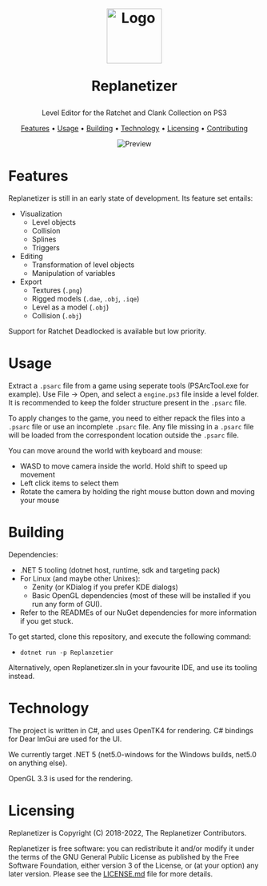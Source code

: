 <!-- LOGO -->
<h1>
<p align="center">
  <img src="media/ReplanetizerIcon500px.ico" alt="Logo" width="110" height="110" title="Logo made by Nooga.">
  <p align="center" style="font-weight: bold">Replanetizer</p>
</h1>
  <p align="center">
    Level Editor for the Ratchet and Clank Collection on PS3
    <br />
    </p>
</p>
<p align="center">
  <a href="#features">Features</a> •
  <a href="#usage">Usage</a> •
  <a href="#building">Building</a> •
  <a href="#technology">Technology</a> •
  <a href="#licensing">Licensing</a> •
  <a href="CONTRIBUTING.md">Contributing</a>
</p>

<p align="center">
  <img src="media/preview.gif" alt="Preview">
</p>

# Features

Replanetizer is still in an early state of development. Its feature set entails:

 - Visualization
   - Level objects
   - Collision
   - Splines
   - Triggers
 - Editing
   - Transformation of level objects
   - Manipulation of variables
 - Export
   - Textures (`.png`)
   - Rigged models (`.dae`, `.obj`, `.iqe`)
   - Level as a model (`.obj`)
   - Collision (`.obj`)

Support for Ratchet Deadlocked is available but low priority.

# Usage

Extract a `.psarc` file from a game using seperate tools (PSArcTool.exe for example).
Use File -> Open, and select a `engine.ps3` file inside a level folder. It is recommended to keep the folder structure present in the `.psarc` file.

To apply changes to the game, you need to either repack the files into a `.psarc` file or use an incomplete `.psarc` file. Any file missing in a `.psarc` file will be loaded from the correspondent location outside the `.psarc` file.

You can move around the world with keyboard and mouse:

 - WASD to move camera inside the world. Hold shift to speed up movement
 - Left click items to select them
 - Rotate the camera by holding the right mouse button down and moving your mouse

# Building

Dependencies:

 - .NET 5 tooling (dotnet host, runtime, sdk and targeting pack)
 - For Linux (and maybe other Unixes):
   - Zenity (or KDialog if you prefer KDE dialogs)
   - Basic OpenGL dependencies (most of these will be installed if you run any form of GUI).
 - Refer to the READMEs of our NuGet       dependencies for more information if you get stuck.

To get started, clone this repository, and execute the following command:

 - `dotnet run -p Replanzetier`

Alternatively, open Replanetizer.sln in your favourite IDE, and use its tooling instead.

# Technology

The project is written in C#, and uses OpenTK4 for rendering. C# bindings for Dear ImGui are used for the UI.

We currently target .NET 5 (net5.0-windows for the Windows builds, net5.0 on anything else).

OpenGL 3.3 is used for the rendering.

# Licensing

Replanetizer is Copyright (C) 2018-2022, The Replanetizer Contributors.

Replanetizer is free software: you can redistribute it and/or modify
it under the terms of the GNU General Public License as published by
the Free Software Foundation, either version 3 of the License, or
(at your option) any later version.
Please see the [LICENSE.md](LICENSE.md) file for more details.

